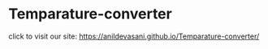 # Temparature-converter

click to visit our site:
https://anildevasani.github.io/Temparature-converter/
